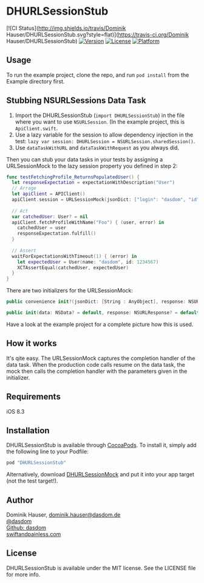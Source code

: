 # DHURLSessionStub

[![CI Status](http://img.shields.io/travis/Dominik Hauser/DHURLSessionStub.svg?style=flat)](https://travis-ci.org/Dominik Hauser/DHURLSessionStub)
[![Version](https://img.shields.io/cocoapods/v/DHURLSessionStub.svg?style=flat)](http://cocoapods.org/pods/DHURLSessionStub)
[![License](https://img.shields.io/cocoapods/l/DHURLSessionStub.svg?style=flat)](http://cocoapods.org/pods/DHURLSessionStub)
[![Platform](https://img.shields.io/cocoapods/p/DHURLSessionStub.svg?style=flat)](http://cocoapods.org/pods/DHURLSessionStub)

## Usage

To run the example project, clone the repo, and run `pod install` from the Example directory first.

## Stubbing NSURLSessions Data Task

1. Import the DHURLSessionStub (`import DHURLSessionStub`) in the file where you want to use `NSURLSession`. (In the example project, this is `ApiClient.swift`.
2. Use a lazy variable for the session to allow dependency injection in the test: `lazy var session: DHURLSession = NSURLSession.sharedSession()`.
3. Use `dataTaskWithURL` and `dataTaskWithRequest` as you always did.

Then you can stub your data tasks in your tests by assigning a URLSessionMock to the lazy session property you defined in step 2:

```swift
func testFetchingProfile_ReturnsPopulatedUser() {
  let responseExpectation = expectationWithDescription("User")
  // Arrage
  let apiClient = APIClient()
  apiClient.session = URLSessionMock(jsonDict: ["login": "dasdom", "id": 1234567])!
  
  // Act
  var catchedUser: User? = nil
  apiClient.fetchProfileWithName("Foo") { (user, error) in
    catchedUser = user
    responseExpectation.fulfill()
  }
  
  // Assert
  waitForExpectationsWithTimeout(1) { (error) in
    let expectedUser = User(name: "dasdom", id: 1234567)
    XCTAssertEqual(catchedUser, expectedUser)
  }
}
```

There are two initializers for the URLSessionMock:

```swift
public convenience init?(jsonDict: [String : AnyObject], response: NSURLResponse? = default, error: NSError? = default)

public init(data: NSData? = default, response: NSURLResponse? = default, error: NSError? = default)
```

Have a look at the example project for a complete picture how this is used.

## How it works

It's qite easy. The URLSessionMock captures the completion handler of the data task. When the production code calls resume on the data task, the mock then calls the completion handler with the parameters given in the initializer.

## Requirements

iOS 8.3

## Installation

DHURLSessionStub is available through [CocoaPods](http://cocoapods.org). To install
it, simply add the following line to your Podfile:

```ruby
pod "DHURLSessionStub"
```

Alternatively, download [DHURLSessionMock](https://github.com/dasdom/DHURLSessionStub/blob/master/Pod/Classes/DHURLSessionMock.swift) and put it into your app target (not the test target!).

## Author

Dominik Hauser, dominik.hauser@dasdom.de   
[@dasdom](https://twitter.com/dasdom)   
[Github: dasdom](https://github.com/dasdom)   
[swiftandpainless.com](http://swiftandpainless.com)

## License

DHURLSessionStub is available under the MIT license. See the LICENSE file for more info.
